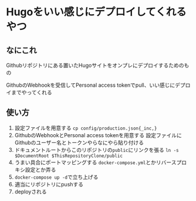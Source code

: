 Hugoをいい感じにデプロイしてくれるやつ
======================================

## なにこれ
Githubリポジトリにある置いたHugoサイトをオンプレにデプロイするためのもの

GithubのWebhookを受信してPersonal access tokenでpull、いい感じにデプロイまでやってくれる

## 使い方

1. 設定ファイルを用意する
`cp config/production.json{_inc,}`
1. GithubのWebhookとPersonal access tokenを用意する
設定ファイルにGithubのユーザー名とトークンやらなにやら貼り付ける
1. ドキュメントルートからこのリポジトリの`public`にリンクを張る
`ln -s $DocumentRoot $ThisRepositoryClone/public`
1. うまい具合にポートマッピングする
`docker-compose.yml`とかリバースプロキシ設定とか弄る
1. `docker-compose up -d`で立ち上げる
1. 適当にリポジトリにpushする
1. deployされる
